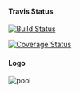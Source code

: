 #### Travis Status

[![Build Status](https://travis-ci.com/guidopj/swim-adm-frontend.svg?branch=master)](https://travis-ci.com/guidopj/swim-adm-frontend)

[![Coverage Status](https://coveralls.io/repos/github/guidopj/swim-adm-frontend/badge.svg?branch=master)](https://coveralls.io/github/guidopj/swim-adm-frontend?branch=master)

#### Logo

![pool](https://user-images.githubusercontent.com/1202022/80389646-b52ceb00-8881-11ea-94fe-07dfa54af59b.jpg)
